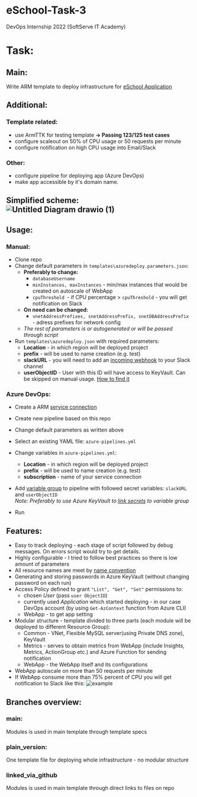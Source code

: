 # eSchool-Task-3

DevOps Internship 2022 (SoftServe IT Academy) <br />

# Task: <br />

## **Main**:

Write ARM template to deploy infrastructure for [eSchool Application](https://github.com/Mit0k/eSchool) <br />

## **Additional**:

### Template related:

- use ArmTTK for testing template **-> Passing 123/125 test cases**
- configure scaleout on 50% of CPU usage or 50 requests per minute
- configure notification on high CPU usage into Email/Slack

### Other:

- configure pipeline for deploying app (Azure DevOps)
- make app accessible by it's domain name.

## Simplified scheme:<br /> ![Untitled Diagram drawio (1)](https://user-images.githubusercontent.com/28260968/168128928-ad9b30fc-f26a-4c05-9358-5643ef314371.png)

## Usage:

### Manual:

- Clone repo
- Change default parameters in `templates\azuredeploy.parameters.json`: <br />
  - **Preferably to change:** <br />
    - `databaseUsername` 
    - `minInstances, maxInstances` - min/max instances that would be created on autoscale of WebApp 
    - `cpuThreshold `- if CPU percentage > `cpuThreshold` - you will get notification on Slack<br />
  - **On need can be changed:**<br />
    - `vnetAddressPrefixes, snetAddressPrefix, snetDBAddressPrefix `- adress prefixes for network config
  - _The rest of parameters is or autogenerated or will be passed through script_
- Run `templates\azuredeploy.json` with required parameters:
  - **Location** - in which region will be deployed project
  - **prefix** - will be used to name creation (e.g. test)
  - **slackURL** - you will need to add an [incoming webhook](https://slack.com/intl/en-au/help/articles/115005265063-Incoming-webhooks-for-Slack) to your Slack channel
  - **userObjectID** - User with this ID will have access to KeyVault. Can be skipped on manual usage. [How to find it](https://docs.microsoft.com/en-us/partner-center/find-ids-and-domain-names)

### Azure DevOps:

- Create a ARM [service connection](https://docs.microsoft.com/en-us/azure/devops/pipelines/library/service-endpoints?view=azure-devops&tabs=yaml)
- Create new pipeline based on this repo
- Change default parameters as written above
- Select an existing YAML file: `azure-pipelines.yml`
- Change variables in `azure-pipelines.yml`:
  - **Location** - in which region will be deployed project
  - **prefix** - will be used to name creation (e.g. test)
  - **subscription** - name of your service connection
- Add [variable group](https://docs.microsoft.com/en-us/azure/devops/pipelines/library/variable-groups?view=azure-devops&tabs=classic) to pipeline with followed secret variables: `slackURL` and `userObjectID` <br />_Note: Preferably to use Azure KeyVault to [link secrets](https://docs.microsoft.com/en-us/azure/devops/pipelines/library/variable-groups?view=azure-devops&tabs=yaml#link-secrets-from-an-azure-key-vault) to variable group_

- Run

## Features:

- Easy to track deploying - each stage of script followed by debug messages. On errors script would try to get details.
- Highly configurable - I tried to follow best practices so there is low amount of parameters
- All resource names are meet by [name convention](https://docs.microsoft.com/en-us/azure/cloud-adoption-framework/ready/azure-best-practices/resource-abbreviations)
- Generating and storing passwords in Azure KeyVault (without changing password on each run)
- Access Policy defined to grant `"List", "Get", "Set"` permissions to:
  - chosen _User_ (pass `user ObjectID`)
  - currently used _Application_ which started deploying - in our case DevOps account (by using `Get-AzContext` function from Azure CLI)
  - WebApp - to get app setting
- Modular structure - template divided to three parts (each module will be deployed to different Resource Group):
  - Common - VNet, Flexible MySQL server(using Private DNS zone), KeyVault
  - Metrics - serves to obtain metrics from WebApp (include Insights, Metrics, ActionGroup etc.) and Azure Function for sending notification
  - WebApp - the WebApp itself and its configurations
- WebApp autoscale on more than 50 requests per minute
- If WebApp consume more than 75% percent of CPU you will get notification to Slack like this: ![example](https://user-images.githubusercontent.com/28260968/169690676-f974af92-daba-477d-bdbc-26ff1e420635.png)

## Branches overview:

### main:

Modules is used in main template through template specs

### plain_version:

One template file for deploying whole infrastructure - no modular structure

### linked_via_github

Modules is used in main template through direct links to files on repo
